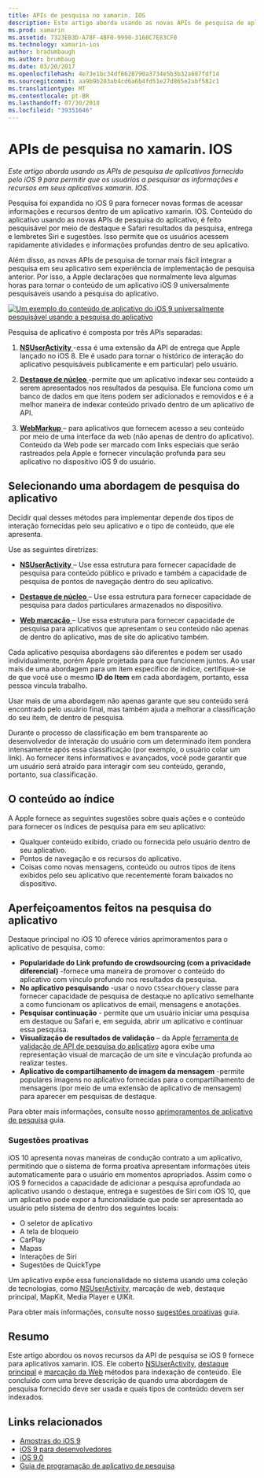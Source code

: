 ```yaml
---
title: APIs de pesquisa no xamarin. IOS
description: Este artigo aborda usando as novas APIs de pesquisa de aplicativo fornecido pelo iOS 9 para permitir que os usuários a pesquisar as informações e recursos em seus aplicativos xamarin. IOS.
ms.prod: xamarin
ms.assetid: 7323EB3D-A78F-4BF0-9990-3160C7E83CF0
ms.technology: xamarin-ios
author: bradumbaugh
ms.author: brumbaug
ms.date: 03/20/2017
ms.openlocfilehash: 4e73e1bc34df8628790a3734e5b3b32a687fdf14
ms.sourcegitcommit: aa9b9b203ab4cd6a6b4fd51e27d865e2abf582c1
ms.translationtype: MT
ms.contentlocale: pt-BR
ms.lasthandoff: 07/30/2018
ms.locfileid: "39351646"
---
```

# <a name="search-apis-in-xamarinios"></a>APIs de pesquisa no xamarin. IOS

_Este artigo aborda usando as APIs de pesquisa de aplicativos fornecido pelo iOS 9 para permitir que os usuários a pesquisar as informações e recursos em seus aplicativos xamarin. IOS._

Pesquisa foi expandida no iOS 9 para fornecer novas formas de acessar informações e recursos dentro de um aplicativo xamarin. IOS. Conteúdo do aplicativo usando as novas APIs de pesquisa do aplicativo, é feito pesquisável por meio de destaque e Safari resultados da pesquisa, entrega e lembretes Siri e sugestões. Isso permite que os usuários acessem rapidamente atividades e informações profundas dentro de seu aplicativo.

Além disso, as novas APIs de pesquisa de tornar mais fácil integrar a pesquisa em seu aplicativo sem experiência de implementação de pesquisa anterior. Por isso, a Apple declarações que normalmente leva algumas horas para tornar o conteúdo de um aplicativo iOS 9 universalmente pesquisáveis usando a pesquisa do aplicativo.

[![](images/intro01.png "Um exemplo do conteúdo de aplicativo do iOS 9 universalmente pesquisável usando a pesquisa do aplicativo")](images/intro01.png#lightbox)

Pesquisa de aplicativo é composta por três APIs separadas:

1. [**NSUserActivity** ](nsuseractivity.md) -essa é uma extensão da API de entrega que Apple lançado no iOS 8. Ele é usado para tornar o histórico de interação do aplicativo pesquisáveis publicamente e em particular) pelo usuário.

2. [**Destaque de núcleo** ](corespotlight.md) -permite que um aplicativo indexar seu conteúdo a serem apresentados nos resultados da pesquisa. Ele funciona como um banco de dados em que itens podem ser adicionados e removidos e é a melhor maneira de indexar conteúdo privado dentro de um aplicativo de API.

3. [**WebMarkup** ](web-markup.md) – para aplicativos que fornecem acesso a seu conteúdo por meio de uma interface da web (não apenas de dentro do aplicativo). Conteúdo da Web pode ser marcado com links especiais que serão rastreados pela Apple e fornecer vinculação profunda para seu aplicativo no dispositivo iOS 9 do usuário.

## <a name="selecting-an-app-search-approach"></a>Selecionando uma abordagem de pesquisa do aplicativo

Decidir qual desses métodos para implementar depende dos tipos de interação fornecidas pelo seu aplicativo e o tipo de conteúdo, que ele apresenta.

Use as seguintes diretrizes:

- [**NSUserActivity** ](nsuseractivity.md) – Use essa estrutura para fornecer capacidade de pesquisa para conteúdo público e privado e também a capacidade de pesquisa de pontos de navegação dentro do seu aplicativo.

- [**Destaque de núcleo** ](corespotlight.md) – Use essa estrutura para fornecer capacidade de pesquisa para dados particulares armazenados no dispositivo.

- [**Web marcação** ](web-markup.md) – Use essa estrutura para fornecer capacidade de pesquisa para aplicativos que apresentam o seu conteúdo não apenas de dentro do aplicativo, mas de site do aplicativo também.

Cada aplicativo pesquisa abordagens são diferentes e podem ser usado individualmente, porém Apple projetada para que funcionem juntos. Ao usar mais de uma abordagem para um item específico de índice, certifique-se de que você use o mesmo **ID do Item** em cada abordagem, portanto, essa pessoa vincula trabalho.

Usar mais de uma abordagem não apenas garante que seu conteúdo será encontrado pelo usuário final, mas também ajuda a melhorar a classificação do seu item, de dentro de pesquisa.

Durante o processo de classificação em bem transparente ao desenvolvedor de interação do usuário com um determinado item pondera intensamente após essa classificação (por exemplo, o usuário colar um link).
Ao fornecer itens informativos e avançados, você pode garantir que um usuário será atraído para interagir com seu conteúdo, gerando, portanto, sua classificação.

## <a name="what-content-to-index"></a>O conteúdo ao índice

A Apple fornece as seguintes sugestões sobre quais ações e o conteúdo para fornecer os índices de pesquisa para em seu aplicativo:

 - Qualquer conteúdo exibido, criado ou fornecida pelo usuário dentro de seu aplicativo.
 - Pontos de navegação e os recursos do aplicativo.
 - Coisas como novas mensagens, conteúdo ou outros tipos de itens exibidos pelo seu aplicativo que recentemente foram baixados no dispositivo.

## <a name="app-search-enhancements"></a>Aperfeiçoamentos feitos na pesquisa do aplicativo

Destaque principal no iOS 10 oferece vários aprimoramentos para o aplicativo de pesquisa, como:

- **Popularidade do Link profundo de crowdsourcing (com a privacidade diferencial)** -fornece uma maneira de promover o conteúdo do aplicativo com vínculo profundo nos resultados da pesquisa.
- **No aplicativo pesquisando** -usar o novo `CSSearchQuery` classe para fornecer capacidade de pesquisa de destaque no aplicativo semelhante a como funcionam os aplicativos de email, mensagens e anotações.
- **Pesquisar continuação** - permite que um usuário iniciar uma pesquisa em destaque ou Safari e, em seguida, abrir um aplicativo e continuar essa pesquisa.
- **Visualização de resultados de validação** – da Apple [ferramenta de validação de API de pesquisa do aplicativo](https://search.developer.apple.com/appsearch-validation-tool) agora exibe uma representação visual de marcação de um site e vinculação profunda ao realizar testes.
- **Aplicativo de compartilhamento de imagem da mensagem** -permite populares imagens no aplicativo fornecidas para o compartilhamento de mensagens (por meio de uma extensão de aplicativo de mensagem) para aparecer em pesquisas de destaque.

Para obter mais informações, consulte nosso [aprimoramentos de aplicativo de pesquisa](~/ios/platform/search/app-search-enhancements.md) guia.

### <a name="proactive-suggestions"></a>Sugestões proativas

iOS 10 apresenta novas maneiras de condução contrato a um aplicativo, permitindo que o sistema de forma proativa apresentam informações úteis automaticamente para o usuário em momentos apropriados. Assim como o iOS 9 fornecidos a capacidade de adicionar a pesquisa aprofundada ao aplicativo usando o destaque, entrega e sugestões de Siri com iOS 10, que um aplicativo pode expor a funcionalidade que pode ser apresentada ao usuário pelo sistema de dentro dos seguintes locais:

- O seletor de aplicativo
- A tela de bloqueio
- CarPlay
- Mapas
- Interações de Siri
- Sugestões de QuickType 

Um aplicativo expõe essa funcionalidade no sistema usando uma coleção de tecnologias, como [NSUserActivity](https://developer.xamarin.com/api/type/Foundation.NSUserActivity/), marcação de web, destaque principal, MapKit, Media Player e UIKit.

Para obter mais informações, consulte nosso [sugestões proativas](~/ios/platform/search/proactive-suggestions.md) guia.

## <a name="summary"></a>Resumo

Este artigo abordou os novos recursos da API de pesquisa se iOS 9 fornece para aplicativos xamarin. IOS. Ele coberto [NSUserActivity](nsuseractivity.md), [destaque principal](corespotlight.md) e [marcação da Web](web-markup.md) métodos para indexação de conteúdo. Ele concluído com uma breve descrição de quando uma abordagem de pesquisa fornecido deve ser usada e quais tipos de conteúdo devem ser indexados.



## <a name="related-links"></a>Links relacionados

- [Amostras do iOS 9](https://developer.xamarin.com/samples/ios/iOS9/)
- [iOS 9 para desenvolvedores](https://developer.apple.com/ios/pre-release/)
- [iOS 9.0](https://developer.apple.com/library/prerelease/ios/releasenotes/General/WhatsNewIniOS/Articles/iOS9.html)
- [Guia de programação de aplicativo de pesquisa](https://developer.apple.com/library/prerelease/ios/documentation/General/Conceptual/AppSearch/index.html#//apple_ref/doc/uid/TP40016308)
